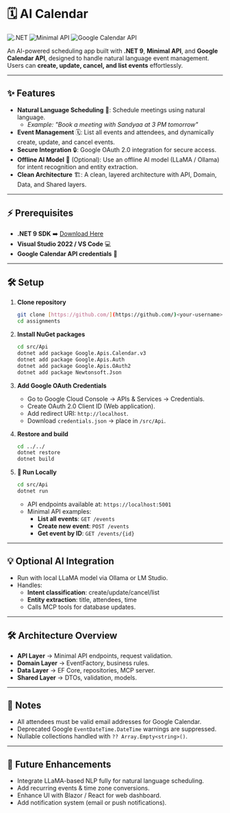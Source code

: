 # 🗓️ AI Calendar

![.NET](https://img.shields.io/badge/.NET-512BD4?logo=dotnet)
![Minimal API](https://img.shields.io/badge/Minimal%20API-lightgrey)
![Google Calendar API](https://img.shields.io/badge/Google%20Calendar%20API-00875C?logo=google-calendar)

An AI-powered scheduling app built with **.NET 9**, **Minimal API**, and **Google Calendar API**, designed to handle natural language event management. Users can **create, update, cancel, and list events** effortlessly.

---

## ✨ Features

- **Natural Language Scheduling** 💬: Schedule meetings using natural language.
  - *Example: "Book a meeting with Sandyaa at 3 PM tomorrow"*
- **Event Management** 🗓️: List all events and attendees, and dynamically create, update, and cancel events.
- **Secure Integration** 🔒: Google OAuth 2.0 integration for secure access.
- **Offline AI Model** 🧠 (Optional): Use an offline AI model (LLaMA / Ollama) for intent recognition and entity extraction.
- **Clean Architecture** 🏗️: A clean, layered architecture with API, Domain, Data, and Shared layers.

---

## ⚡ Prerequisites

- **.NET 9 SDK** ➡️ [Download Here](https://dotnet.microsoft.com/en-us/download/dotnet/9.0)
- **Visual Studio 2022 / VS Code** 💻
- **Google Calendar API credentials** 🔑

---

## 🛠️ Setup

1.  **Clone repository**

    ```bash
    git clone [https://github.com/](https://github.com/)<your-username>/assignments.git
    cd assignments
    ```

2.  **Install NuGet packages**

    ```bash
    cd src/Api
    dotnet add package Google.Apis.Calendar.v3
    dotnet add package Google.Apis.Auth
    dotnet add package Google.Apis.OAuth2
    dotnet add package Newtonsoft.Json
    ```

3.  **Add Google OAuth Credentials**

    - Go to Google Cloud Console → APIs & Services → Credentials.
    - Create OAuth 2.0 Client ID (Web application).
    - Add redirect URI: `http://localhost`.
    - Download `credentials.json` → place in `/src/Api`.

4.  **Restore and build**

    ```bash
    cd ../../
    dotnet restore
    dotnet build
    ```

5.  **🚀 Run Locally**

    ```bash
    cd src/Api
    dotnet run
    ```

    - API endpoints available at: `https://localhost:5001`
    - Minimal API examples:
      - **List all events**: `GET /events`
      - **Create new event**: `POST /events`
      - **Get event by ID**: `GET /events/{id}`

---

## 💡 Optional AI Integration

-   Run with local LLaMA model via Ollama or LM Studio.
-   Handles:
    -   **Intent classification**: create/update/cancel/list
    -   **Entity extraction**: title, attendees, time
    -   Calls MCP tools for database updates.

---

## 🛠 Architecture Overview

-   **API Layer** → Minimal API endpoints, request validation.
-   **Domain Layer** → EventFactory, business rules.
-   **Data Layer** → EF Core, repositories, MCP server.
-   **Shared Layer** → DTOs, validation, models.

---

## 📌 Notes

-   All attendees must be valid email addresses for Google Calendar.
-   Deprecated Google `EventDateTime.DateTime` warnings are suppressed.
-   Nullable collections handled with `?? Array.Empty<string>()`.

---

## 🎯 Future Enhancements

-   Integrate LLaMA-based NLP fully for natural language scheduling.
-   Add recurring events & time zone conversions.
-   Enhance UI with Blazor / React for web dashboard.
-   Add notification system (email or push notifications).